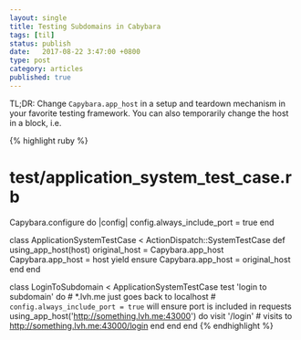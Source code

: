 ```yaml
---
layout: single
title: Testing Subdomains in Cabybara
tags: [til]
status: publish
date:   2017-08-22 3:47:00 +0800
type: post
category: articles
published: true
---
```


TL;DR: Change `Capybara.app_host` in a setup and teardown mechanism in your favorite testing framework.
You can also temporarily change the host in a block, i.e.

{% highlight ruby %}
# test/application_system_test_case.rb
Capybara.configure do |config|
  config.always_include_port = true
end

class ApplicationSystemTestCase < ActionDispatch::SystemTestCase
  def using_app_host(host)
    original_host = Capybara.app_host
    Capybara.app_host = host
    yield
  ensure
    Capybara.app_host = original_host
  end
end

class LoginToSubdomain < ApplicationSystemTestCase
  test 'login to subdomain' do
    # *.lvh.me just goes back to localhost
    # `config.always_include_port = true` will ensure port is included in requests
    using_app_host('http://something.lvh.me:43000') do
      visit '/login' # visits to http://something.lvh.me:43000/login
    end
  end
end
{% endhighlight %}
